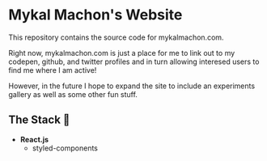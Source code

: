 # Mykal Machon's Website

This repository contains the source code for mykalmachon.com.

Right now, mykalmachon.com is just a place for me to link out to my codepen, github, and twitter profiles and in turn allowing interesed users to find me where I am active!

However, in the future I hope to expand the site to include an experiments gallery as well as some other fun stuff.

## The Stack :cake:

- **React.js**
  - styled-components
